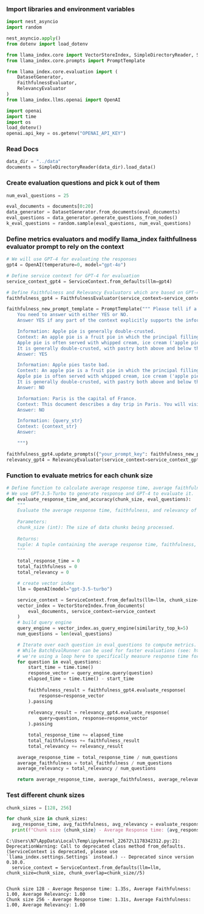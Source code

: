 ### Import libraries and environment variables


```python
import nest_asyncio
import random

nest_asyncio.apply()
from dotenv import load_dotenv

from llama_index.core import VectorStoreIndex, SimpleDirectoryReader, ServiceContext
from llama_index.core.prompts import PromptTemplate

from llama_index.core.evaluation import (
    DatasetGenerator,
    FaithfulnessEvaluator,
    RelevancyEvaluator
)
from llama_index.llms.openai import OpenAI

import openai
import time
import os
load_dotenv()
openai.api_key = os.getenv("OPENAI_API_KEY")
```

### Read Docs


```python
data_dir = "../data"
documents = SimpleDirectoryReader(data_dir).load_data()
```

### Create evaluation questions and pick k out of them


```python
num_eval_questions = 25

eval_documents = documents[0:20]
data_generator = DatasetGenerator.from_documents(eval_documents)
eval_questions = data_generator.generate_questions_from_nodes()
k_eval_questions = random.sample(eval_questions, num_eval_questions)
```

### Define metrics evaluators and modify llama_index faithfullness evaluator prompt to rely on the context 


```python
# We will use GPT-4 for evaluating the responses
gpt4 = OpenAI(temperature=0, model="gpt-4o")

# Define service context for GPT-4 for evaluation
service_context_gpt4 = ServiceContext.from_defaults(llm=gpt4)

# Define Faithfulness and Relevancy Evaluators which are based on GPT-4
faithfulness_gpt4 = FaithfulnessEvaluator(service_context=service_context_gpt4)

faithfulness_new_prompt_template = PromptTemplate(""" Please tell if a given piece of information is directly supported by the context.
    You need to answer with either YES or NO.
    Answer YES if any part of the context explicitly supports the information, even if most of the context is unrelated. If the context does not explicitly support the information, answer NO. Some examples are provided below.

    Information: Apple pie is generally double-crusted.
    Context: An apple pie is a fruit pie in which the principal filling ingredient is apples.
    Apple pie is often served with whipped cream, ice cream ('apple pie à la mode'), custard, or cheddar cheese.
    It is generally double-crusted, with pastry both above and below the filling; the upper crust may be solid or latticed (woven of crosswise strips).
    Answer: YES

    Information: Apple pies taste bad.
    Context: An apple pie is a fruit pie in which the principal filling ingredient is apples.
    Apple pie is often served with whipped cream, ice cream ('apple pie à la mode'), custard, or cheddar cheese.
    It is generally double-crusted, with pastry both above and below the filling; the upper crust may be solid or latticed (woven of crosswise strips).
    Answer: NO

    Information: Paris is the capital of France.
    Context: This document describes a day trip in Paris. You will visit famous landmarks like the Eiffel Tower, the Louvre Museum, and Notre-Dame Cathedral.
    Answer: NO

    Information: {query_str}
    Context: {context_str}
    Answer:

    """)

faithfulness_gpt4.update_prompts({"your_prompt_key": faithfulness_new_prompt_template}) # Update the prompts dictionary with the new prompt template
relevancy_gpt4 = RelevancyEvaluator(service_context=service_context_gpt4)
```

### Function to evaluate metrics for each chunk size


```python
# Define function to calculate average response time, average faithfulness and average relevancy metrics for given chunk size
# We use GPT-3.5-Turbo to generate response and GPT-4 to evaluate it.
def evaluate_response_time_and_accuracy(chunk_size, eval_questions):
    """
    Evaluate the average response time, faithfulness, and relevancy of responses generated by GPT-3.5-turbo for a given chunk size.
    
    Parameters:
    chunk_size (int): The size of data chunks being processed.
    
    Returns:
    tuple: A tuple containing the average response time, faithfulness, and relevancy metrics.
    """

    total_response_time = 0
    total_faithfulness = 0
    total_relevancy = 0

    # create vector index
    llm = OpenAI(model="gpt-3.5-turbo")

    service_context = ServiceContext.from_defaults(llm=llm, chunk_size=chunk_size, chunk_overlap=chunk_size//5)  
    vector_index = VectorStoreIndex.from_documents(
        eval_documents, service_context=service_context
    )
    # build query engine
    query_engine = vector_index.as_query_engine(similarity_top_k=5)
    num_questions = len(eval_questions)

    # Iterate over each question in eval_questions to compute metrics.
    # While BatchEvalRunner can be used for faster evaluations (see: https://docs.llamaindex.ai/en/latest/examples/evaluation/batch_eval.html),
    # we're using a loop here to specifically measure response time for different chunk sizes.
    for question in eval_questions:
        start_time = time.time()
        response_vector = query_engine.query(question)
        elapsed_time = time.time() - start_time
        
        faithfulness_result = faithfulness_gpt4.evaluate_response(
            response=response_vector
        ).passing
        
        relevancy_result = relevancy_gpt4.evaluate_response(
            query=question, response=response_vector
        ).passing

        total_response_time += elapsed_time
        total_faithfulness += faithfulness_result
        total_relevancy += relevancy_result

    average_response_time = total_response_time / num_questions
    average_faithfulness = total_faithfulness / num_questions
    average_relevancy = total_relevancy / num_questions

    return average_response_time, average_faithfulness, average_relevancy
```

### Test different chunk sizes 


```python
chunk_sizes = [128, 256]

for chunk_size in chunk_sizes:
  avg_response_time, avg_faithfulness, avg_relevancy = evaluate_response_time_and_accuracy(chunk_size, k_eval_questions)
  print(f"Chunk size {chunk_size} - Average Response time: {avg_response_time:.2f}s, Average Faithfulness: {avg_faithfulness:.2f}, Average Relevancy: {avg_relevancy:.2f}")
```

    C:\Users\N7\AppData\Local\Temp\ipykernel_22672\1178342312.py:21: DeprecationWarning: Call to deprecated class method from_defaults. (ServiceContext is deprecated, please use `llama_index.settings.Settings` instead.) -- Deprecated since version 0.10.0.
      service_context = ServiceContext.from_defaults(llm=llm, chunk_size=chunk_size, chunk_overlap=chunk_size//5)
    

    Chunk size 128 - Average Response time: 1.35s, Average Faithfulness: 1.00, Average Relevancy: 1.00
    Chunk size 256 - Average Response time: 1.31s, Average Faithfulness: 1.00, Average Relevancy: 1.00
    
